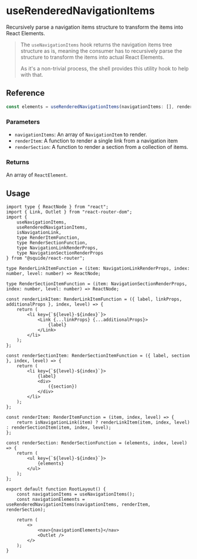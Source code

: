 # useRenderedNavigationItems

Recursively parse a navigation items structure to transform the items into React Elements.

> The `useNavigationItems` hook returns the navigation items tree structure as is, meaning the consumer has to recursively parse the structure to transform the items into actual React Elements.
>
> As it's a non-trivial process, the shell provides this utility hook to help with that.

## Reference

```ts
const elements = useRenderedNavigationItems(navigationItems: [], renderItem: () => {}, renderSection: () => {})
```

### Parameters

- `navigationItems`: An array of `NavigationItem` to render.
- `renderItem`: A function to render a single link from a navigation item
- `renderSection`: A function to render a section from a collection of items.

### Returns

An array of `ReactElement`.

## Usage

```tsx !#38-40,42-48,52 host/src/RootLayout.tsx
import type { ReactNode } from "react";
import { Link, Outlet } from "react-router-dom";
import { 
    useNavigationItems, 
    useRenderedNavigationItems, 
    isNavigationLink,
    type RenderItemFunction, 
    type RenderSectionFunction, 
    type NavigationLinkRenderProps, 
    type NavigationSectionRenderProps
} from "@squide/react-router";

type RenderLinkItemFunction = (item: NavigationLinkRenderProps, index: number, level: number) => ReactNode;

type RenderSectionItemFunction = (item: NavigationSectionRenderProps, index: number, level: number) => ReactNode;

const renderLinkItem: RenderLinkItemFunction = ({ label, linkProps, additionalProps }, index, level) => {
    return (
        <li key={`${level}-${index}`}>
            <Link {...linkProps} {...additionalProps}>
                {label}
            </Link>
        </li>
    );
};

const renderSectionItem: RenderSectionItemFunction = ({ label, section }, index, level) => {
    return (
        <li key={`${level}-${index}`}>
            {label}
            <div>
                ({section})
            </div>
        </li>
    );
};

const renderItem: RenderItemFunction = (item, index, level) => {
    return isNavigationLink(item) ? renderLinkItem(item, index, level) : renderSectionItem(item, index, level);
};

const renderSection: RenderSectionFunction = (elements, index, level) => {
    return (
        <ul key={`${level}-${index}`}>
            {elements}
        </ul>
    );
};

export default function RootLayout() {
    const navigationItems = useNavigationItems();
    const navigationElements = useRenderedNavigationItems(navigationItems, renderItem, renderSection);

    return (
        <>
            <nav>{navigationElements}</nav>
            <Outlet />
        </>
    );
}
```
